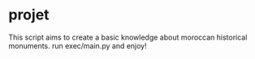 # projet
This script aims to create a basic knowledge about moroccan historical monuments.
run exec/main.py and enjoy!
